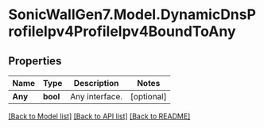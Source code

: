 # SonicWallGen7.Model.DynamicDnsProfileIpv4ProfileIpv4BoundToAny

## Properties

Name | Type | Description | Notes
------------ | ------------- | ------------- | -------------
**Any** | **bool** | Any interface. | [optional] 

[[Back to Model list]](../README.md#documentation-for-models) [[Back to API list]](../README.md#documentation-for-api-endpoints) [[Back to README]](../README.md)

